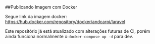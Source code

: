 ##Publicando Imagem com Docker

Segue link da imagem docker:
https://hub.docker.com/repository/docker/andcarpi/laravel

Este repositório já está atualizado com alterações futuras de CI, porém ainda funciona normalmente o `docker-compose up -d` para dev.
